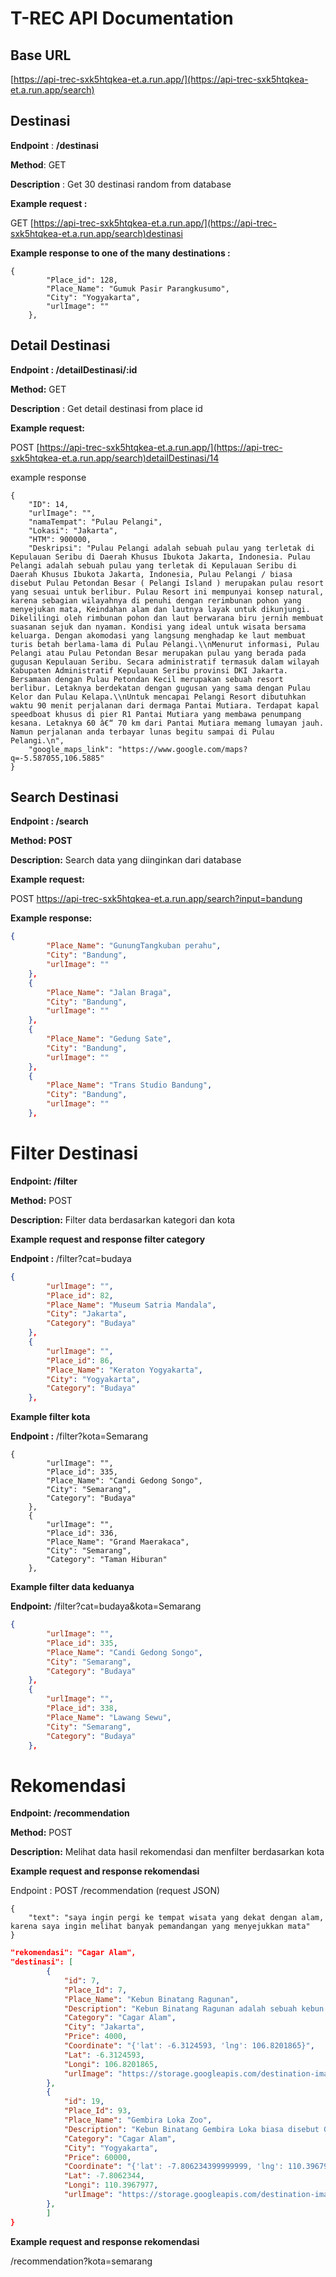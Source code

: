 # T-REC API Documentation

## Base URL

[https://api-trec-sxk5htqkea-et.a.run.app/](https://api-trec-sxk5htqkea-et.a.run.app/search)

## Destinasi

**Endpoint** : **/destinasi**

**Method**:  GET

**Description** : Get 30 destinasi random from database

**Example request :**

GET [https://api-trec-sxk5htqkea-et.a.run.app/](https://api-trec-sxk5htqkea-et.a.run.app/search)destinasi

**Example response to one of the many destinations :** 

```
{
        "Place_id": 128,
        "Place_Name": "Gumuk Pasir Parangkusumo",
        "City": "Yogyakarta",
        "urlImage": ""
    },
```

## Detail Destinasi

**Endpoint : /detailDestinasi/:id** 

**Method:** GET

**Description** : Get detail destinasi from place id

**Example request:**

POST [https://api-trec-sxk5htqkea-et.a.run.app/](https://api-trec-sxk5htqkea-et.a.run.app/search)detailDestinasi/14

example response

```
{
    "ID": 14,
    "urlImage": "",
    "namaTempat": "Pulau Pelangi",
    "Lokasi": "Jakarta",
    "HTM": 900000,
    "Deskripsi": "Pulau Pelangi adalah sebuah pulau yang terletak di Kepulauan Seribu di Daerah Khusus Ibukota Jakarta, Indonesia. Pulau Pelangi adalah sebuah pulau yang terletak di Kepulauan Seribu di Daerah Khusus Ibukota Jakarta, Indonesia, Pulau Pelangi / biasa disebut Pulau Petondan Besar ( Pelangi Island ) merupakan pulau resort yang sesuai untuk berlibur. Pulau Resort ini mempunyai konsep natural, karena sebagian wilayahnya di penuhi dengan rerimbunan pohon yang menyejukan mata, Keindahan alam dan lautnya layak untuk dikunjungi. Dikelilingi oleh rimbunan pohon dan laut berwarana biru jernih membuat suasanan sejuk dan nyaman. Kondisi yang ideal untuk wisata bersama keluarga. Dengan akomodasi yang langsung menghadap ke laut membuat turis betah berlama-lama di Pulau Pelangi.\\nMenurut informasi, Pulau Pelangi atau Pulau Petondan Besar merupakan pulau yang berada pada gugusan Kepulauan Seribu. Secara administratif termasuk dalam wilayah Kabupaten Administratif Kepulauan Seribu provinsi DKI Jakarta. Bersamaan dengan Pulau Petondan Kecil merupakan sebuah resort berlibur. Letaknya berdekatan dengan gugusan yang sama dengan Pulau Kelor dan Pulau Kelapa.\\nUntuk mencapai Pelangi Resort dibutuhkan waktu 90 menit perjalanan dari dermaga Pantai Mutiara. Terdapat kapal speedboat khusus di pier R1 Pantai Mutiara yang membawa penumpang kesana. Letaknya 60 â€“ 70 km dari Pantai Mutiara memang lumayan jauh. Namun perjalanan anda terbayar lunas begitu sampai di Pulau Pelangi.\n",
    "google_maps_link": "https://www.google.com/maps?q=-5.587055,106.5885"
}
```

## Search Destinasi

**Endpoint : /search**

**Method: POST**

**Description:** Search data yang diinginkan dari database

**Example request:**

POST https://api-trec-sxk5htqkea-et.a.run.app/search?input=bandung

**Example response:**

```json
{
        "Place_Name": "GunungTangkuban perahu",
        "City": "Bandung",
        "urlImage": ""
    },
    {
        "Place_Name": "Jalan Braga",
        "City": "Bandung",
        "urlImage": ""
    },
    {
        "Place_Name": "Gedung Sate",
        "City": "Bandung",
        "urlImage": ""
    },
    {
        "Place_Name": "Trans Studio Bandung",
        "City": "Bandung",
        "urlImage": ""
    },
```

# Filter Destinasi

**********************************Endpoint: /filter**********************************

**Method:** POST

**Description:** Filter data berdasarkan kategori dan kota

**Example request and response filter category**

**Endpoint :** /filter?cat=budaya

```json
{
        "urlImage": "",
        "Place_id": 82,
        "Place_Name": "Museum Satria Mandala",
        "City": "Jakarta",
        "Category": "Budaya"
    },
    {
        "urlImage": "",
        "Place_id": 86,
        "Place_Name": "Keraton Yogyakarta",
        "City": "Yogyakarta",
        "Category": "Budaya"
    },
```

**Example filter kota**

**Endpoint :** /filter?kota=Semarang

```
{
        "urlImage": "",
        "Place_id": 335,
        "Place_Name": "Candi Gedong Songo",
        "City": "Semarang",
        "Category": "Budaya"
    },
    {
        "urlImage": "",
        "Place_id": 336,
        "Place_Name": "Grand Maerakaca",
        "City": "Semarang",
        "Category": "Taman Hiburan"
    },
```

**Example filter data keduanya**

**Endpoint:** /filter?cat=budaya&kota=Semarang

```json
{
        "urlImage": "",
        "Place_id": 335,
        "Place_Name": "Candi Gedong Songo",
        "City": "Semarang",
        "Category": "Budaya"
    },
    {
        "urlImage": "",
        "Place_id": 338,
        "Place_Name": "Lawang Sewu",
        "City": "Semarang",
        "Category": "Budaya"
    },
```

# Rekomendasi

**********************************Endpoint: /recommendation**********************************

**Method:** POST

**Description:** Melihat data hasil rekomendasi dan menfilter berdasarkan kota

**Example request and response rekomendasi**

Endpoint : POST /recommendation (request JSON)

```
{
    "text": "saya ingin pergi ke tempat wisata yang dekat dengan alam, karena saya ingin melihat banyak pemandangan yang menyejukkan mata"
}
```

```json
"rekomendasi": "Cagar Alam",
"destinasi": [
        {
            "id": 7,
            "Place_Id": 7,
            "Place_Name": "Kebun Binatang Ragunan",
            "Description": "Kebun Binatang Ragunan adalah sebuah kebun binatang yang terletak di daerah Ragunan, Pasar Minggu, Jakarta Selatan, Indonesia. Kebun binatang seluas 140 hektare ini didirikan pada tahun 1864. Di dalamnya terdapat berbagai koleksi yang terdiri dari 295 spesies dan 4040 spesimen.\\nRagunan sempat ditutup selama sekitar tiga minggu sejak 19 September 2005 karena hewan-hewan di dalamnya ada yang terinfeksi flu burung, tetapi dibuka kembali pada 11 Oktober 2005.Kebun binatang ini memiliki banyak spesies hewan yang langka antara lain kakatua, orangutan, gorila, anoa dan gajah",
            "Category": "Cagar Alam",
            "City": "Jakarta",
            "Price": 4000,
            "Coordinate": "{'lat': -6.3124593, 'lng': 106.8201865}",
            "Lat": -6.3124593,
            "Longi": 106.8201865,
            "urlImage": "https://storage.googleapis.com/destination-image/gambar-destinasi/37.%20Taman%20Kasmaran.jpg"
        },
        {
            "id": 19,
            "Place_Id": 93,
            "Place_Name": "Gembira Loka Zoo",
            "Description": "Kebun Binatang Gembira Loka biasa disebut Gembira Loka Zoo (disingkat GL Zoo, bahasa Jawa: ꦏꦼꦧꦺꦴꦤ꧀ꦫꦗꦒꦼꦩ꧀ꦧꦶꦫꦭꦺꦴꦏ, translit. Kêbon Raja Gêmbira Loka) adalah kebun binatang yang berada di Kota Yogyakarta. Berisi berbagai macam spesies dari belahan dunia, seperti orang utan, gajah asia, simpanse, harimau, dan lain sebagainya. Kebun Binatang Gembira Loka menjadi daya tarik tersendiri bagi para wisatawan Yogyakarta. Gembira Loka Zoo sempat rusak parah akibat gempa bumi Yogyakarta tahun 2006. Tetapi, setelah direnovasi Kebun Binatang Gembira Loka tetap dicari para wisatawan.",
            "Category": "Cagar Alam",
            "City": "Yogyakarta",
            "Price": 60000,
            "Coordinate": "{'lat': -7.806234399999999, 'lng': 110.3967977}",
            "Lat": -7.8062344,
            "Longi": 110.3967977,
            "urlImage": "https://storage.googleapis.com/destination-image/gambar-destinasi/19.%20Gembira%20Loka%20Zoo.jpg"
        },
		]
}
```

**Example request and response rekomendasi**

/recommendation?kota=semarang
